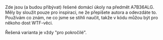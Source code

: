Zde jsou (a budou přibývat) řešené domácí úkoly na předmět A7B36ALG.
Měly by sloužit pouze pro inspiraci, ne že přepíšete autora a odevzdáte to.
Používám co znám, ne co jsme se stihli naučit, takže v kódu můžou být pro někoho
dost WTF-věci.

Řešená varianta je vždy "pro pokročilé".